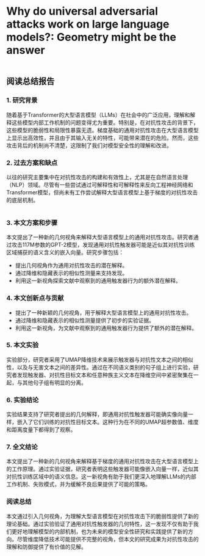 # Why do universal adversarial attacks work on large language models?: Geometry might be the answer

<figure><img src="../../.gitbook/assets/image (129).png" alt=""><figcaption></figcaption></figure>

## 阅读总结报告

### 1. 研究背景

随着基于Transformer的大型语言模型（LLMs）在社会中的广泛应用，理解和解释这些模型内部工作机制的问题变得尤为重要。特别是，在对抗性攻击的背景下，这些模型的脆弱性和局限性暴露无遗。梯度基础的通用对抗性攻击在大型语言模型上显示出高效性，并且由于其输入无关的特性，可能带来潜在的危险。然而，这些攻击背后的机制尚不清楚，这限制了我们对模型安全性的理解和改进。

### 2. 过去方案和缺点

以往的研究主要集中在对抗性攻击的构建和有效性上，尤其是在自然语言处理（NLP）领域。尽管有一些尝试通过可解释性和可解释性来反向工程神经网络和Transformer模型，但尚未有工作尝试解释大型语言模型上基于梯度的对抗性攻击的底层机制。

<figure><img src="../../.gitbook/assets/image (130).png" alt=""><figcaption></figcaption></figure>

### 3. 本文方案和步骤

本文提出了一种新的几何视角来解释大型语言模型上的通用对抗性攻击。研究者通过攻击117M参数的GPT-2模型，发现通用对抗性触发器可能是近似其对抗性训练区域捕获的语义含义的嵌入向量。研究步骤包括：

* 提出几何视角作为通用对抗性攻击的潜在解释。
* 通过降维和隐藏表示的相似性测量来支持发现。
* 利用这一新视角探索文献中观察到的通用触发器行为的额外潜在解释。

### 4. 本文创新点与贡献

* 提出了一种新颖的几何视角，用于解释大型语言模型上的通用对抗性攻击。
* 通过降维和隐藏表示的相似性测量提供了初步的实验证据。
* 利用这一新视角，为文献中观察到的通用触发器行为提供了额外的潜在解释。

### 5. 本文实验

实验部分，研究者采用了UMAP降维技术来展示触发器与对抗性文本之间的相似性，以及与无害文本之间的差异性。通过在不同语义类别的句子组上进行实验，研究者发现触发器、对抗性目标文本和任意种族主义文本在降维空间中紧密聚集在一起，与其他句子组有明显的分离。

### 6. 实验结论

实验结果支持了研究者提出的几何解释，即通用对抗性触发器可能确实像向量一样，嵌入了它们训练的对抗性目标文本。这种行为在不同的UMAP超参数值、维度和距离度量下都得到了观察。

### 7. 全文结论

本文提出了一种新的几何视角来解释基于梯度的通用对抗性攻击在大型语言模型上的工作原理。通过实验证据，研究者表明这些触发器可能像嵌入向量一样，近似其对抗性训练区域中的语义信息。这一新视角有助于我们更深入地理解LLMs的内部工作机制、失败模式，并为缓解不良后果提供了可能的策略。

### 阅读总结

本文通过引入几何视角，为理解大型语言模型在对抗性攻击下的脆弱性提供了新的理论基础。通过实验验证了通用对抗性触发器的几何特性，这一发现不仅有助于我们更好地理解模型的内部机制，也为未来的模型安全性研究和实践提供了新的方向。尽管维度降低技术可能提供不完整的视角，但本文的研究成果为对抗性攻击的理解和防御提供了有价值的见解。
